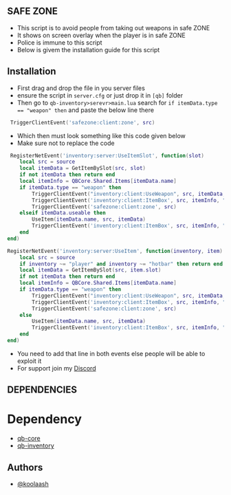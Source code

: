 **SAFE ZONE**
-----

- This script is to avoid people from taking out weapons in safe ZONE
- It shows on screen overlay when the player is in safe ZONE
- Police is immune to this script 
- Below is givem the installation guide for this script


 **Installation**
-----

- First drag and drop the file in you server files
- ensure the script in `server.cfg` or just drop it in `[qb]` folder
- Then go to `qb-inventory>serevr>main.lua` search for `if itemData.type == "weapon" then` and paste the below line there

```lua
 TriggerClientEvent('safezone:client:zone', src)
```
- Which then must look something like this code given below
- Make sure not to replace the code

```lua
 RegisterNetEvent('inventory:server:UseItemSlot', function(slot)
    local src = source
    local itemData = GetItemBySlot(src, slot)
    if not itemData then return end
    local itemInfo = QBCore.Shared.Items[itemData.name]
    if itemData.type == "weapon" then
        TriggerClientEvent("inventory:client:UseWeapon", src, itemData, itemData.info.quality and itemData.info.quality > 0)
        TriggerClientEvent('inventory:client:ItemBox', src, itemInfo, "use")
        TriggerClientEvent('safezone:client:zone', src) 
    elseif itemData.useable then
        UseItem(itemData.name, src, itemData)
        TriggerClientEvent('inventory:client:ItemBox', src, itemInfo, "use")
    end
end)

RegisterNetEvent('inventory:server:UseItem', function(inventory, item)
    local src = source
    if inventory ~= "player" and inventory ~= "hotbar" then return end
    local itemData = GetItemBySlot(src, item.slot)
    if not itemData then return end
    local itemInfo = QBCore.Shared.Items[itemData.name]
    if itemData.type == "weapon" then
        TriggerClientEvent("inventory:client:UseWeapon", src, itemData, itemData.info.quality and itemData.info.quality > 0)
        TriggerClientEvent('inventory:client:ItemBox', src, itemInfo, "use")
        TriggerClientEvent('safezone:client:zone', src)
    else
        UseItem(itemData.name, src, itemData)
        TriggerClientEvent('inventory:client:ItemBox', src, itemInfo, "use")
    end
end)
```
- You need to add that line in both events else people will be able to exploit it
- For support join my [Discord](https://discord.gg/hZfpRUv4Nr)

**DEPENDENCIES**
-----
# Dependency
* [qb-core](https://github.com/qbcore-framework)
* [qb-inventory]( https://github.com/qbcore-framework/qb-inventory)


## Authors

- [@koolaash](https://github.com/koolaash)